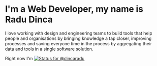 # I'm a Web Developer, my name is Radu Dinca

I love working with design and engineering teams to build tools that help people and organisations by bringing knowledge a tap closer, improving processes and saving everyone time in the process by aggregating their data and tools in a single software solution.

Right now I'm [![Status for @dincaradu](https://badge.stateful.com/dincaradu/status.svg)](https://app.stateful.com/@dincaradu)


